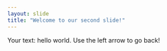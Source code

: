 ```yaml
---
layout: slide
title: "Welcome to our second slide!"
---
```

Your text: hello world. 
Use the left arrow to go back!
